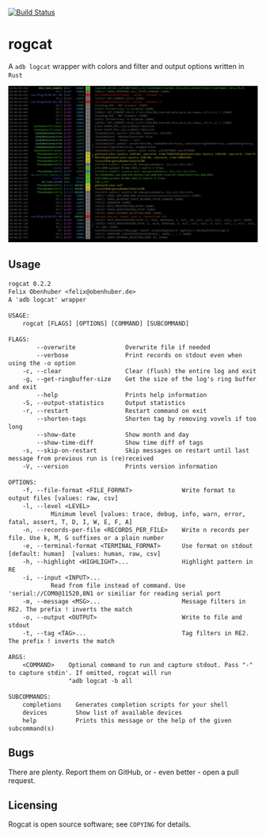 [![Build Status](https://travis-ci.org/flxo/rogcat.png)](https://travis-ci.org/flxo/rogcat)
# rogcat


A ``adb logcat`` wrapper with colors and filter and output options written in `Rust`

![Screenshot](/screenshot.png)

## Usage

```
rogcat 0.2.2
Felix Obenhuber <felix@obenhuber.de>
A 'adb logcat' wrapper

USAGE:
    rogcat [FLAGS] [OPTIONS] [COMMAND] [SUBCOMMAND]

FLAGS:
        --overwrite              Overwrite file if needed
        --verbose                Print records on stdout even when using the -o option
    -c, --clear                  Clear (flush) the entire log and exit
    -g, --get-ringbuffer-size    Get the size of the log's ring buffer and exit
        --help                   Prints help information
    -S, --output-statistics      Output statistics
    -r, --restart                Restart command on exit
        --shorten-tags           Shorten tag by removing vovels if too long
        --show-date              Show month and day
        --show-time-diff         Show time diff of tags
    -s, --skip-on-restart        Skip messages on restart until last message from previous run is (re)received
    -V, --version                Prints version information

OPTIONS:
    -f, --file-format <FILE_FORMAT>              Write format to output files [values: raw, csv]
    -l, --level <LEVEL>
            Minimum level [values: trace, debug, info, warn, error, fatal, assert, T, D, I, W, E, F, A]
    -n, --records-per-file <RECORDS_PER_FILE>    Write n records per file. Use k, M, G suffixes or a plain number
    -e, --terminal-format <TERMINAL_FORMAT>      Use format on stdout [default: human]  [values: human, raw, csv]
    -h, --highlight <HIGHLIGHT>...               Highlight pattern in RE
    -i, --input <INPUT>...
            Read from file instead of command. Use 'serial://COM0@11520,8N1 or similiar for reading serial port
    -m, --message <MSG>...                       Message filters in RE2. The prefix ! inverts the match
    -o, --output <OUTPUT>                        Write to file and stdout
    -t, --tag <TAG>...                           Tag filters in RE2. The prefix ! inverts the match

ARGS:
    <COMMAND>    Optional command to run and capture stdout. Pass "-" to capture stdin'. If omitted, rogcat will run
                 "adb logcat -b all

SUBCOMMANDS:
    completions    Generates completion scripts for your shell
    devices        Show list of available devices
    help           Prints this message or the help of the given subcommand(s)
```
## Bugs

There are plenty. Report them on GitHub, or - even better - open a pull request.

## Licensing

Rogcat is open source software; see ``COPYING`` for details.
